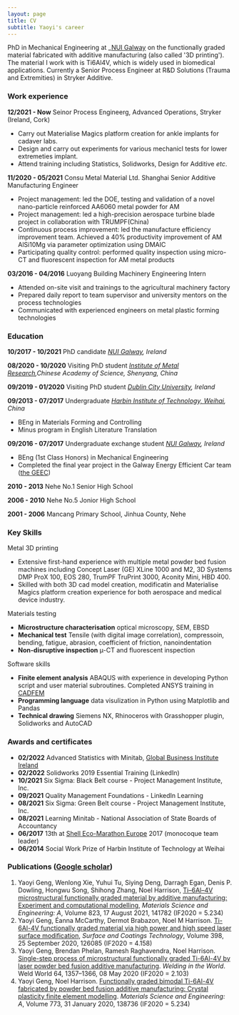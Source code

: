 ```yaml
---
layout: page
title: CV 
subtitle: Yaoyi's career
---
```


PhD in Mechanical Engineering at _[NUI Galway](http://nuigalway.ie/) on the functionally graded material fabricated with additive manufacturing (also called '3D printing'). The material I work with is Ti6Al4V, which is widely used in biomedical applications. Currently a Senior Process Engineer at R&D Solutions (Trauma and Extremities) in Stryker Additive.

### Work experience

**12/2021 - Now** Seinor Process Engineerg, Advanced Operations, Stryker (Ireland, Cork)
- Carry out Materialise Magics platform creation for ankle implants for cadaver labs. 
- Design and carry out experiments for various mechanicl tests for lower extremeties implant.  
- Attend training including Statistics, Solidworks, Design for Additive *etc*. 

**11/2020 - 05/2021**	 Consu Metal Material Ltd. Shanghai    Senior Additive Manufacturing Engineer
- Project management: led the DOE, testing and validation of a novel nano-particle reinforced AA6060 metal powder for AM
- Project management: led a high-precision aerospace turbine blade project in collaboration with TRUMPF(China)
- Continuous process improvement: led the manufacture efficiency improvement team. Achieved a 40% productivity improvement of AM AlSi10Mg via parameter optimization using DMAIC
- Participating quality control: performed quality inspection using micro-CT and fluorescent inspection for AM metal products

**03/2016 - 04/2016**	Luoyang Building Machinery 		Engineering Intern 
- Attended on-site visit and trainings to the agricultural machinery factory
- Prepared daily report to team supervisor and university mentors on the process technologies
- Communicated with experienced engineers on metal plastic forming technologies 

### Education

**10/2017 - 10/2021**	PhD candidate			_[NUI Galway](http://nuigalway.ie/), Ireland_  

**08/2020 - 10/2020**	Visiting PhD student 			_[Institute of Metal Research](http://english.imr.cas.cn/),Chinese Academy of Science, Shenyang, China_  

**09/2019 - 01/2020**	Visiting PhD student			_[Dublin City University](https://www.dcu.ie/), Ireland_  

**09/2013 - 07/2017**	Undergraduate 	_[Harbin Institute of Technology, Weihai](https://www.hitwh.edu.cn/), China_  
- BEng in Materials Forming and Controlling
- Minus program in English Literature Translation

**09/2016 - 07/2017**	Undergraduate exchange student   _[NUI Galway](http://nuigalway.ie/), Ireland_  
- BEng (1st Class Honors) in Mechanical Engineering
- Completed the final year project in the Galway Energy Efficient Car team ([the GEEC](http://thegeec.ie/)) 

**2010 - 2013** Nehe No.1 Senior High School

**2006 - 2010** Nehe No.5 Jonior High School

**2001 - 2006** Mancang Primary School, Jinhua County, Nehe

### Key Skills
Metal 3D printing
- Extensive first-hand experience with multiple metal powder bed fusion machines including Concept Laser (GE) XLine 1000 and M2, 3D Systems DMP ProX 100, EOS 280, TrumPF TruPrint 3000, Aconity Mini, HBD 400.
- Skilled with both 3D cad model creation, modificatin and Materialise Magics platform creation experience for both aerospace and medical device industry.  

Materials testing
- **Microstructure characterisation** optical microscopy, SEM, EBSD
- **Mechanical test** Tensile (with digital image correlation), compressoin, bending, fatigue, abrasion, coefficient of friction, nanoindentation 
- **Non-disruptive inspection** μ-CT and fluorescent inspection

Software skills 
 - **Finite element analysis** ABAQUS with experience in developing Python script and user material subroutines. Completed ANSYS training in [CADFEM](https://www.cadfem.net/ie/en/home.html)
 - **Programming language** data visulization in Python using Matplotlib and Pandas 
 - **Technical drawing** Siemens NX, Rhinoceros with Grasshopper plugin, Solidworks and AutoCAD 

### Awards and certificates
- **02/2022**  Advanced Statistics with Minitab, [Global Business Institute Ireland](https://www.globalbusiness.ie/)
- **02/2022**  Solidworks 2019 Essential Training (LinkedIn)
- **10/2021**		Six Sigma: Black Belt course - Project Management Institute, Inc.  
- **09/2021**		Quality Management Foundations - LinkedIn Learning
- **08/2021**		Six Sigma: Green Belt course - Project Management Institute, Inc.  
- **08/2021**		Learning Minitab - National Association of State Boards of Accountancy  
- **06/2017**		13th at [Shell Eco-Marathon Europe](https://www.makethefuture.shell/en-gb/shell-eco-marathon) 2017 (monocoque team leader)  
- **06/2014**		Social Work Prize of Harbin Institute of Technology at Weihai 

### Publications ([Google scholar](https://scholar.google.com/citations?user=-p758fsAAAAJ&hl=en))

1. Yaoyi Geng, Wenlong Xie, Yuhui Tu, Siying Deng, Darragh Egan, Denis P. Dowling, Hongwu Song, Shihong Zhang, Noel Harrison, [Ti–6Al–4V microstructural functionally graded material by additive manufacturing: Experiment and computational modelling](https://www.sciencedirect.com/science/article/pii/S0921509321010480), _Materials Science and Engineering: A_, Volume 823, 17 August 2021, 141782 (IF2020 = 5.234)
2. Yaoyi Geng, Éanna McCarthy, Dermot Brabazon, Noel M Harrison. [Ti-6Al-4V functionally graded material via high power and high speed laser surface modification](https://www.sciencedirect.com/science/article/pii/S0257897220307544), _Surface and Coatings Technology_, Volume 398, 25 September 2020, 126085 (IF2020 = 4.158)
3. Yaoyi Geng, Brendan Phelan, Ramesh Raghavendra, Noel Harrison. [Single-step process of microstructural functionally graded Ti-6Al-4V by laser powder bed fusion additive manufacturing](https://link.springer.com/article/10.1007/s40194-020-00907-1). _Welding in the World_. Weld World 64, 1357–1366, 08 May 2020 (IF2020 = 2.103)
4. Yaoyi Geng, Noel Harrison. [Functionally graded bimodal Ti-6Al-4V fabricated by powder bed fusion additive manufacturing: Crystal plasticity finite element modelling](https://www.sciencedirect.com/science/article/pii/S0921509319315229). _Materials Science and Engineering: A_, Volume 773, 31 January 2020, 138736 (IF2020 = 5.234)	
